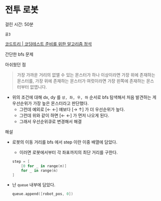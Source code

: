 # 전투 로봇

걸린 시간: 50분

`골3`

[코드트리 | 코딩테스트 준비를 위한 알고리즘 정석](https://www.codetree.ai/training-field/frequent-problems/problems/fighting-robot/description?page=3&pageSize=20)

간단한 bfs 문제

아쉬웠던 점

> 가장 가까운 거리의 없앨 수 있는 몬스터가 하나 이상이라면 가장 위에 존재하는 몬스터를, 가장 위에 존재하는 몬스터가 여럿이라면 가장 왼쪽에 존재하는 몬스터부터 없앱니다.
>
- 위의 조건에 대해 dx, dy 를 `상, 좌, 우, 하` 순서로 bfs 탐색해서 처음 발견하는 게 우선순위가 가장 높은 몬스터라고 판단했다.
    - 그런데 예외로 [← ←] 얘보다  [→ ↑] 가 더 우선순위가 높다.
    - 그런데 위와 같이 하면 [← ←] 가 먼저 나오게 된다.
    - 그래서 우선순위큐로 변경해서 해결

해설

- 로봇의 이동 거리를 bfs 에서 step 이란 이중 배열에 담았다.
    - 이러면 로봇에서부터 각 좌표까지의 최단 거리를 구한다.

    ```kotlin
    step = [
        [0 for _ in range(n)]
        for _ in range(n)
    ]
    ```

- 난 `queue` 내부에 담았다.

    ```kotlin
    queue.append([robot_pos, 0])
    ```